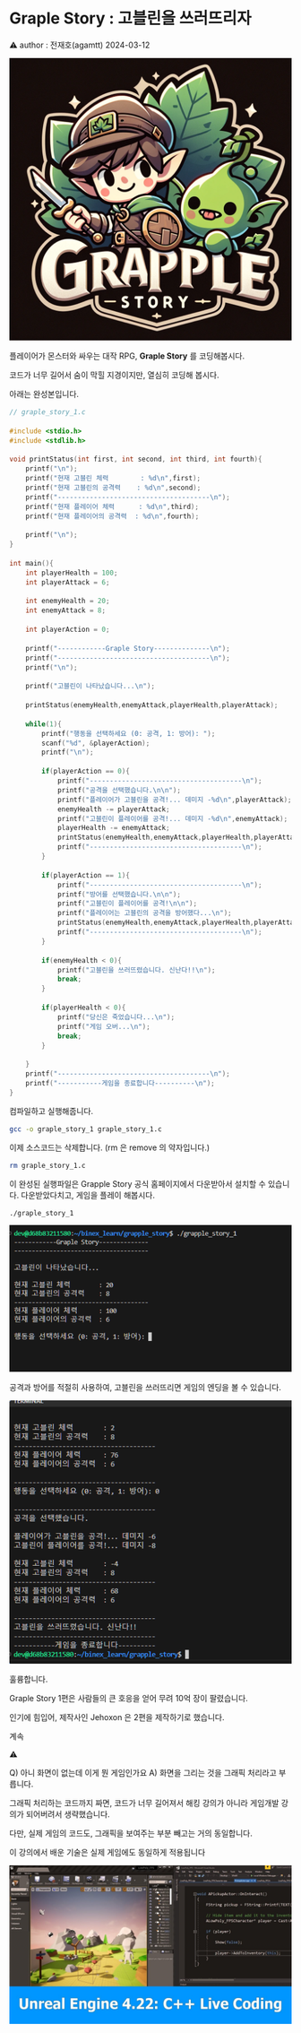 # Graple Story : 고블린을 쓰러뜨리자

<aside>
⚠️ author : 전재호(agamtt) 2024-03-12

</aside>

![Untitled](Untitled%20283.png)

플레이어가 몬스터와 싸우는 대작 RPG, **Graple Story** 를 코딩해봅시다.

코드가 너무 길어서 숨이 막힐 지경이지만, 열심히 코딩해 봅시다.

아래는 완성본입니다.

```c
// graple_story_1.c 

#include <stdio.h>
#include <stdlib.h>

void printStatus(int first, int second, int third, int fourth){
    printf("\n");
    printf("현재 고블린 체력        : %d\n",first);
    printf("현재 고블린의 공격력    : %d\n",second);
    printf("--------------------------------------\n");
    printf("현재 플레이어 체력      : %d\n",third);
    printf("현재 플레이어의 공격력  : %d\n",fourth);
    
    printf("\n");
}

int main(){
    int playerHealth = 100;
    int playerAttack = 6;

    int enemyHealth = 20;
    int enemyAttack = 8;

    int playerAction = 0;

    printf("------------Graple Story--------------\n");
    printf("--------------------------------------\n");
    printf("\n");

    printf("고블린이 나타났습니다...\n");

    printStatus(enemyHealth,enemyAttack,playerHealth,playerAttack);

    while(1){
        printf("행동을 선택하세요 (0: 공격, 1: 방어): ");
        scanf("%d", &playerAction);
        printf("\n");

        if(playerAction == 0){
            printf("--------------------------------------\n");
            printf("공격을 선택했습니다.\n\n");
            printf("플레이어가 고블린을 공격!... 데미지 -%d\n",playerAttack);
            enemyHealth -= playerAttack;
            printf("고블린이 플레이어를 공격!... 데미지 -%d\n",enemyAttack);
            playerHealth -= enemyAttack;
            printStatus(enemyHealth,enemyAttack,playerHealth,playerAttack);
            printf("--------------------------------------\n");
        }

        if(playerAction == 1){
            printf("--------------------------------------\n");
            printf("방어를 선택했습니다.\n\n");
            printf("고블린이 플레이어를 공격!\n\n");
            printf("플레이어는 고블린의 공격을 방어했다...\n");
            printStatus(enemyHealth,enemyAttack,playerHealth,playerAttack);
            printf("--------------------------------------\n");
        }        

        if(enemyHealth < 0){
            printf("고블린을 쓰러뜨렸습니다. 신난다!!\n");
            break;
        }

        if(playerHealth < 0){
            printf("당신은 죽었습니다...\n");
            printf("게임 오버...\n");
            break;
        }

    }
    printf("--------------------------------------\n");
    printf("-----------게임을 종료합니다----------\n");
}

```

컴파일하고 실행해줍니다.

```bash
gcc -o graple_story_1 graple_story_1.c 
```

이제 소스코드는 삭제합니다. (rm 은 remove 의 약자입니다.)

```bash
rm graple_story_1.c
```

이 완성된 실행파일은 Grapple Story 공식 홈페이지에서 다운받아서 설치할 수 있습니다. 다운받았다치고, 게임을 플레이 해봅시다.

```bash
./graple_story_1
```

![Untitled](Untitled%20284.png)

공격과 방어를 적절히 사용하여, 고블린을 쓰러뜨리면 게임의 엔딩을 볼 수 있습니다.

![Untitled](Untitled%20285.png)

훌륭합니다.

Graple Story 1편은 사람들의 큰 호응을 얻어 무려 10억 장이 팔렸습니다.

인기에 힘입어, 제작사인 Jehoxon 은 2편을 제작하기로 했습니다.

계속 

<aside>
⚠️

Q) 아니 화면이 없는데 이게 뭔 게임인가요
A) 화면을 그리는 것을 그래픽 처리라고 부릅니다.

그래픽 처리하는 코드까지 짜면, 코드가 너무 길어져서 해킹 강의가 아니라 게임개발 강의가 되어버려서 생략했습니다.

다만, 실제 게임의 코드도, 그래픽을 보여주는 부분 빼고는 거의 동일합니다.

이 강의에서 배운 기술은 실제 게임에도 동일하게 적용됩니다

</aside>

![image.png](image%2014.png)